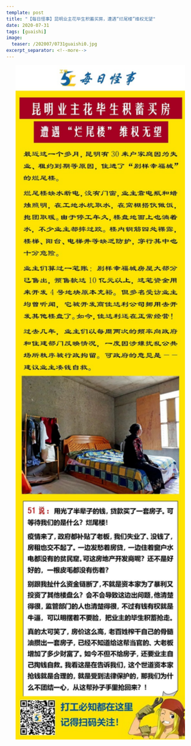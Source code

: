 ```yaml
---
template: post
title: "【每日怪事】昆明业主花毕生积蓄买房，遭遇“烂尾楼”维权无望"
date: 2020-07-31
tags: [guaishi]
image:
  teaser: /202007/0731guaishi0.jpg
excerpt_separator: <!--more-->
---
```


<div style="text-align:center;color:grey"><img src="/images/202007/0731guaishi.jpg" width="90%"></div><br>

